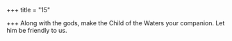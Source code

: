 +++
title = "15"

+++
Along with the gods, make the Child of the Waters your companion. Let him be friendly to us.